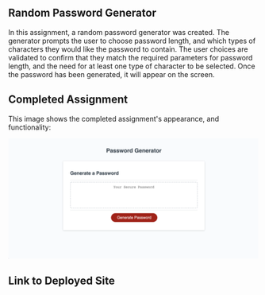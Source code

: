 ## Random Password Generator

In this assignment, a random password generator was created. The generator prompts the user to choose password length, and which types of characters they would like the password to contain. The user choices are validated to confirm that they match the required parameters for password length, and the need for at least one type of character to be selected. Once the password has been generated, it will appear on the screen.

## Completed Assignment

This image shows the completed assignment's appearance, and functionality:

![screenshot of website](./Assets/Images/screenshot.jpg)

## Link to Deployed Site
